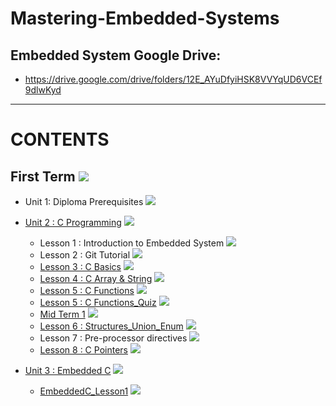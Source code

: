 # Mastering-Embedded-Systems



## Embedded System Google Drive:
* https://drive.google.com/drive/folders/12E_AYuDfyiHSK8VVYqUD6VCEf9dlwKyd

******

# CONTENTS

## First Term <img src="https://progress-bar.dev/50/?title=In Progress&color=6698FF &width=500"> 

* Unit 1: Diploma Prerequisites <img src="https://progress-bar.dev/100/?title=Done &color=0909FF &width=150">

* [Unit 2 : C Programming](https://github.com/MohammedHasanAhmed/Mastering-Embedded-Systems/tree/main/Unit%202) <img src="https://progress-bar.dev/100/?title=Done &color=0909FF &width=150">

  * Lesson 1 : Introduction to Embedded System‎ <img src="https://progress-bar.dev/100/?title=Done &color=0909FF">
  * Lesson 2 : Git Tutorial‎ <img src="https://progress-bar.dev/100/?title=Done &color=0909FF">
  * [Lesson 3 : C Basics‎](https://github.com/MohammedHasanAhmed/Mastering-Embedded-Systems/tree/main/Unit%202/Lesson%203.C_%20basics) <img src="https://progress-bar.dev/100/?title=Done &color=0909FF">
  * [Lesson 4 : C Array & String‎](https://github.com/MohammedHasanAhmed/Mastering-Embedded-Systems/tree/main/Unit%202/Lesson%204.C_Array%20%26%20String%E2%80%8E/Homework%203) <img src="https://progress-bar.dev/100/?title=Done &color=0909FF">
  * [Lesson 5 : C Functions‎](https://github.com/MohammedHasanAhmed/Mastering-Embedded-Systems/tree/main/Unit%202/Lesson%205%20C_Function/Homework%204) <img src="https://progress-bar.dev/100/?title=Done &color=0909FF">
  * [Lesson 5 : C Functions_Quiz‎](https://github.com/MohammedHasanAhmed/Mastering-Embedded-Systems/tree/main/Unit%202/Lesson%205%20C_Function_Quiz) <img src="https://progress-bar.dev/100/?title=Done &color=0909FF">
  * [Mid Term 1](https://github.com/MohammedHasanAhmed/Mastering-Embedded-Systems/tree/main/Unit%202/Mid_Term%201) <img src="https://progress-bar.dev/100/?title=Done &color=0909FF">
  * [Lesson 6 : Structures_Union_Enum‎](https://github.com/MohammedHasanAhmed/Mastering-Embedded-Systems/tree/main/Unit%202/Lesson%206%20Structures_Union_Enum%E2%80%8E) <img src="https://progress-bar.dev/100/?title=Done &color=0909FF">
  * Lesson 7 : Pre-processor directives <img src="https://progress-bar.dev/100/?title=Done &color=0909FF">
  * [Lesson 8 : C Pointers](https://github.com/MohammedHasanAhmed/Mastering-Embedded-Systems/tree/main/Unit%202/Lesson%208%20C_Pointers) <img src="https://progress-bar.dev/100/?title=Done &color=0909FF">
  
* [Unit 3 : Embedded C](https://github.com/MohammedHasanAhmed/Mastering-Embedded-Systems/tree/main/Unit%203/Embedded%20C_Lesson1) <img src="https://progress-bar.dev/0/?title=In Progress&color=0909FF &width=150">

  * [EmbeddedC_Lesson1‎](https://github.com/MohammedHasanAhmed/Mastering-Embedded-Systems/tree/main/Unit%203/Embedded%20C_Lesson1) <img src="https://progress-bar.dev/100/?title=Done &color=0909FF">
